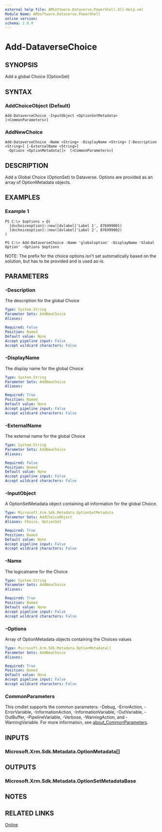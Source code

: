```yaml
---
external help file: AMSoftware.Dataverse.PowerShell.dll-Help.xml
Module Name: AMSoftware.Dataverse.PowerShell
online version:
schema: 2.0.0
---
```


# Add-DataverseChoice

## SYNOPSIS
Add a global Choice (OptionSet)

## SYNTAX

### AddChoiceObject (Default)
```
Add-DataverseChoice -InputObject <OptionSetMetadata>  [<CommonParameters>]
```

### AddNewChoice
```
Add-DataverseChoice -Name <String> -DisplayName <String> [-Description <String>] [-ExternalName <String>]
 -Options <OptionMetadata[]>  [<CommonParameters>]
```

## DESCRIPTION
Add a Global Choice (OptionSet) to Dataverse. Options are provided as an array of OptionMetadata objects.

## EXAMPLES

### Example 1
```
PS C:\> $options = @(
  [dvchoiceoption]::new([dvlabel]'Label 1', 876999001)
  [dvchoiceoption]::new([dvlabel]'Label 2', 876999002)
)

PS C:\> Add-DataverseChoice -Name 'globaloption' -DisplayName 'Global Option' -Options $options
```

NOTE: The prefix for the choice options isn't set automatically based on the solution, but has to be provided and is used as-is.

## PARAMETERS

### -Description
The description for the global Choice

```yaml
Type: System.String
Parameter Sets: AddNewChoice
Aliases:

Required: False
Position: Named
Default value: None
Accept pipeline input: False
Accept wildcard characters: False
```

### -DisplayName
The display name for the global Choice

```yaml
Type: System.String
Parameter Sets: AddNewChoice
Aliases:

Required: True
Position: Named
Default value: None
Accept pipeline input: False
Accept wildcard characters: False
```

### -ExternalName
The external name for the global Choice

```yaml
Type: System.String
Parameter Sets: AddNewChoice
Aliases:

Required: False
Position: Named
Default value: None
Accept pipeline input: False
Accept wildcard characters: False
```

### -InputObject
A OptionSetMetadata object containing all information for the global Choice.

```yaml
Type: Microsoft.Xrm.Sdk.Metadata.OptionSetMetadata
Parameter Sets: AddChoiceObject
Aliases: Choice, OptionSet

Required: True
Position: Named
Default value: None
Accept pipeline input: False
Accept wildcard characters: False
```

### -Name
The logicalname for the Choice

```yaml
Type: System.String
Parameter Sets: AddNewChoice
Aliases:

Required: True
Position: Named
Default value: None
Accept pipeline input: False
Accept wildcard characters: False
```

### -Options
Array of OptionMetadata objects containing the Choices values

```yaml
Type: Microsoft.Xrm.Sdk.Metadata.OptionMetadata[]
Parameter Sets: AddNewChoice
Aliases:

Required: True
Position: Named
Default value: None
Accept pipeline input: False
Accept wildcard characters: False
```

### CommonParameters
This cmdlet supports the common parameters: -Debug, -ErrorAction, -ErrorVariable, -InformationAction, -InformationVariable, -OutVariable, -OutBuffer, -PipelineVariable, -Verbose, -WarningAction, and -WarningVariable. For more information, see [about_CommonParameters](http://go.microsoft.com/fwlink/?LinkID=113216).

## INPUTS

### Microsoft.Xrm.Sdk.Metadata.OptionMetadata[]
## OUTPUTS

### Microsoft.Xrm.Sdk.Metadata.OptionSetMetadataBase
## NOTES

## RELATED LINKS

[Online](https://github.com/AMSoftwareNL/DataversePowershell/blob/main/docs/Add-DataverseChoice.md)

